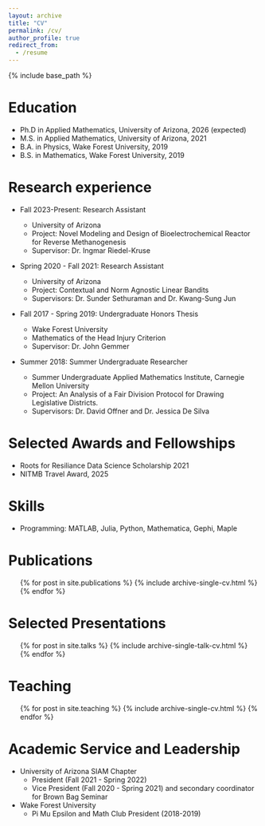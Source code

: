 ```yaml
---
layout: archive
title: "CV"
permalink: /cv/
author_profile: true
redirect_from:
  - /resume
---
```


{% include base_path %}

Education
======
* Ph.D in Applied Mathematics, University of Arizona, 2026 (expected)
* M.S. in Applied Mathematics, University of Arizona, 2021
* B.A. in Physics, Wake Forest University, 2019
* B.S. in Mathematics, Wake Forest University, 2019




Research experience
======
* Fall 2023-Present: Research Assistant
  * University of Arizona
  * Project: Novel Modeling and Design of Bioelectrochemical Reactor for Reverse Methanogenesis
  * Supervisor: Dr. Ingmar Riedel-Kruse

* Spring 2020 - Fall 2021: Research Assistant
  * University of Arizona
  * Project: Contextual and Norm Agnostic Linear Bandits
  * Supervisors: Dr. Sunder Sethuraman and Dr. Kwang-Sung Jun
 
 * Fall 2017 - Spring 2019: Undergraduate Honors Thesis
    * Wake Forest University
    * Mathematics of the Head Injury Criterion
    * Supervisor: Dr. John Gemmer
      
* Summer 2018: Summer Undergraduate Researcher
    * Summer Undergraduate Applied Mathematics Institute, Carnegie Mellon University
    * Project: An Analysis of a Fair Division Protocol for Drawing Legislative Districts.
    * Supervisors: Dr. David Offner and Dr. Jessica De Silva

Selected Awards and Fellowships
========
* Roots for Resiliance Data Science Scholarship 2021
* NITMB Travel Award, 2025
  
Skills
======
* Programming: MATLAB, Julia, Python, Mathematica, Gephi, Maple
  
Publications
======
  <ul>{% for post in site.publications %}
    {% include archive-single-cv.html %}
  {% endfor %}</ul>

  
Selected Presentations
======
  <ul>{% for post in site.talks %}
    {% include archive-single-talk-cv.html %}
  {% endfor %}</ul>
  
Teaching
======
  <ul>{% for post in site.teaching %}
    {% include archive-single-cv.html %}
  {% endfor %}</ul>
  
Academic Service and Leadership
======
* University of Arizona SIAM Chapter 
     * President (Fall 2021 - Spring 2022)
     * Vice President (Fall 2020 - Spring 2021) and secondary coordinator for Brown Bag Seminar
* Wake Forest University
     * Pi Mu Epsilon and Math Club President (2018-2019)

